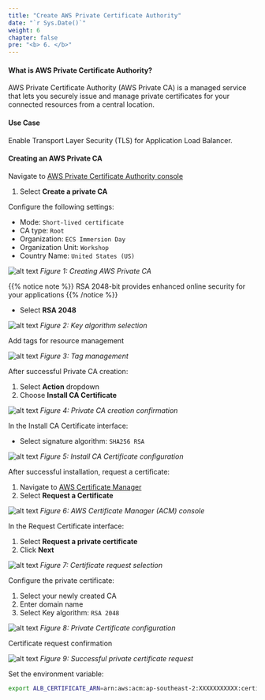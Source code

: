 ```yaml
---
title: "Create AWS Private Certificate Authority"
date: "`r Sys.Date()`"
weight: 6
chapter: false
pre: "<b> 6. </b>"
---
```


#### What is AWS Private Certificate Authority?

AWS Private Certificate Authority (AWS Private CA) is a managed service that lets you securely issue and manage private certificates for your connected resources from a central location.

#### Use Case

Enable Transport Layer Security (TLS) for Application Load Balancer.

#### Creating an AWS Private CA

Navigate to [AWS Private Certificate Authority console](https://console.aws.amazon.com/acm-pca/home/certificateAuthorities)

1. Select **Create a private CA**

Configure the following settings:
- Mode: `Short-lived certificate`
- CA type: `Root`
- Organization: `ECS Immersion Day`
- Organization Unit: `Workshop`
- Country Name: `United States (US)`

![alt text](/images/1-prerequisites/6-create-aws-pca/image.png)
*Figure 1: Creating AWS Private CA*

{{% notice note %}}
RSA 2048-bit provides enhanced online security for your applications
{{% /notice %}}

- Select **RSA 2048**

![alt text](/images/1-prerequisites/6-create-aws-pca/image-1.png)
*Figure 2: Key algorithm selection*

Add tags for resource management

![alt text](/images/1-prerequisites/6-create-aws-pca/image-2.png)
*Figure 3: Tag management*

After successful Private CA creation:
1. Select **Action** dropdown
2. Choose **Install CA Certificate**

![alt text](/images/1-prerequisites/6-create-aws-pca/image-3.png)
*Figure 4: Private CA creation confirmation*

In the Install CA Certificate interface:
- Select signature algorithm: `SHA256 RSA`

![alt text](/images/1-prerequisites/6-create-aws-pca/image-4.png)
*Figure 5: Install CA Certificate configuration*

After successful installation, request a certificate:
1. Navigate to [AWS Certificate Manager](https://console.aws.amazon.com/acm/home/welcome)
2. Select **Request a Certificate**

![alt text](/images/1-prerequisites/6-create-aws-pca/image-5.png)
*Figure 6: AWS Certificate Manager (ACM) console*

In the Request Certificate interface:
1. Select **Request a private certificate**
2. Click **Next**

![alt text](/images/1-prerequisites/6-create-aws-pca/image-6.png)
*Figure 7: Certificate request selection*

Configure the private certificate:
1. Select your newly created CA
2. Enter domain name
3. Select Key algorithm: `RSA 2048`

![alt text](/images/1-prerequisites/6-create-aws-pca/image-7.png)
*Figure 8: Private Certificate configuration*

Certificate request confirmation

![alt text](/images/1-prerequisites/6-create-aws-pca/image-8.png)
*Figure 9: Successful private certificate request*

Set the environment variable:

```bash
export ALB_CERTIFICATE_ARN=arn:aws:acm:ap-southeast-2:XXXXXXXXXXX:certificate/1c018d88-4404-48f5-8585-d460ed8c22ba
```